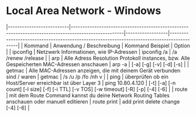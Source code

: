 # Local Area Network - Windows
|--------------------------|----------------------------------------------------------------------------------------------------|------------------|-------------------------------------------------------------------------------------------|
| Kommand                  | Anwendung /   Beschreibung                                                                         | Kommand Beispiel | Option                                                                                    |
| ipconfig                 | Netzwerk   Informationen, wie IP-Adressen                                                          | ipconfig /a      | /a /renew /release                                                                        |
| arp                      | Alle   Adress Resolution Protokoll instances, bzw.       Alle Gespeicherten MAC-Adressen anschauen | arp -a           | [-a] [-g] [-v] [-d]   [-s]                                                                |
| getmac                   | Alle MAC-Adressen   anzeigen, die mit deinem Gerät verbunden sind / waren                          | getmac           | /s /u /p /fo /nh v                                                                        |
| ping                     | überprüfen ob ein   Host/Server erreichbar ist über Layer 3                                        | ping 10.80.4.120 | [-t]   [-a] [-n count] [-l size] [-f] [-i TTL] [-v TOS]  [-w timeout] [-R] [-p] [-4] [-6] |
| route                    | mit dem Route Command   kannst du deine Network Routing Tables anschauen oder manuell editieren    | route print      | add print delete   change [-4] [-6]                                                       |

